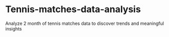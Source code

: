 # Tennis-matches-data-analysis
Analyze 2 month of tennis matches data to discover trends and meaningful insights 
